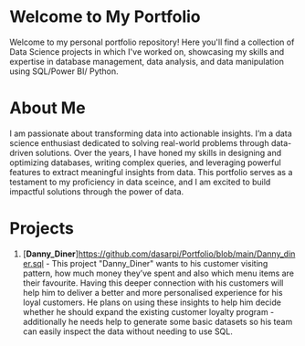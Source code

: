 # Welcome to My Portfolio
Welcome to my personal portfolio repository! Here you'll find a collection of Data Science projects in which I've worked on, showcasing my skills and expertise in database management, data analysis, and data manipulation using SQL/Power BI/ Python.

# About Me
I am passionate about transforming data into actionable insights. I’m a data science enthusiast dedicated to solving real-world problems through data-driven solutions. Over the years, I have honed my skills in designing and optimizing databases, writing complex queries, and leveraging powerful features to extract meaningful insights from data. This portfolio serves as a testament to my proficiency in data sceince, and I am excited to build impactful solutions through the power of data.


# Projects
1. [**Danny_Diner**]https://github.com/dasarpi/Portfolio/blob/main/Danny_diner.sql - This project "Danny_Diner" wants to his customer visiting pattern, how much money they’ve spent and also which menu items are their favourite. Having this deeper connection with his customers will help him to deliver a better and more personalised experience for his loyal customers.
He plans on using these insights to help him decide whether he should expand the existing customer loyalty program - additionally he needs help to generate some basic datasets so his team can easily inspect the data without needing to use SQL.
